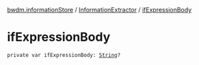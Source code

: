 [bwdm.informationStore](../index.md) / [InformationExtractor](index.md) / [ifExpressionBody](./if-expression-body.md)

# ifExpressionBody

`private var ifExpressionBody: `[`String`](https://kotlinlang.org/api/latest/jvm/stdlib/kotlin/-string/index.html)`?`